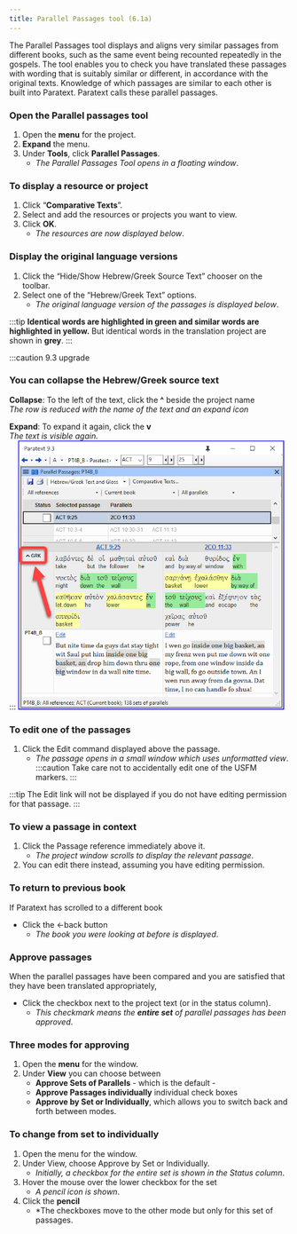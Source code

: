 ```yaml
---
title: Parallel Passages tool (6.1a)
---
```


The Parallel Passages tool displays and aligns very similar passages from different books, such as the same event being recounted repeatedly in the gospels. The tool enables you to check you have translated these passages with wording that is suitably similar or different, in accordance with the original texts. Knowledge of which passages are similar to each other is built into Paratext. Paratext calls these parallel passages.

### Open the Parallel passages tool

1.  Open the **menu** for the project.
1.  **Expand** the menu.
1.  Under **Tools**, click **Parallel Passages**.
    -  *The Parallel Passages Tool opens in a floating window*.

### To display a resource or project

1.  Click “**Comparative Texts**”.
1.  Select and add the resources or projects you want to view.
1.  Click **OK**.
    -  *The resources are now displayed below*.

### Display the original language versions

1.  Click the “Hide/Show Hebrew/Greek Source Text” chooser on the toolbar.
1.  Select one of the “Hebrew/Greek Text” options.
    -  *The original language version of the passages is displayed below*.

:::tip
**Identical words are highlighted in green and similar words are highlighted in yellow.** But identical words in the translation project are shown in **grey**.
:::

:::caution 9.3 upgrade
###    You can collapse the Hebrew/Greek source text
**Collapse**: To the left of the text, click the **^** beside the project name  
*The row is reduced with the name of the text and an expand icon*
  
**Expand**: To expand it again, click the **v**  
*The text is visible again.*  
:::
![](./../media/parallel-passage-greek-collapse.png)

### To edit one of the passages

1. Click the Edit command displayed above the passage.
    -  *The passage opens in a small window which uses unformatted view*.
:::caution
Take care not to accidentally edit one of the USFM markers.
:::

:::tip
The Edit link will not be displayed if you do not have editing permission for that passage.
:::
### To view a passage in context

1.  Click the Passage reference immediately above it.
    - *The project window scrolls to display the relevant passage*.
1.  You can edit there instead, assuming you have editing permission.

### To return to previous book

If Paratext has scrolled to a different book

- Click the ←back button
  -  *The book you were looking at before is displayed*.

### Approve passages

When the parallel passages have been compared and you are satisfied that they have been translated appropriately,

-  Click the checkbox next to the project text (or in the status column).
    -  *This checkmark means the **entire set** of parallel passages has been approved*.

### Three modes for approving

1.  Open the **menu** for the window.
1.  Under **View** you can choose between
     - **Approve Sets of Parallels** - which is the default -
     - **Approve Passages individually** individual check boxes
     - **Approve by Set or Individually**, which allows you to switch back and forth between modes.

### To change from set to individually

1.  Open the menu for the window.
1.  Under View, choose Approve by Set or Individually.
    -  *Initially, a checkbox for the entire set is shown in the Status column*.
1.  Hover the mouse over the lower checkbox for the set
    -  *A pencil icon is shown*.
1.  Click the **pencil**
    -  *The checkboxes move to the other mode but only for this set of passages.
